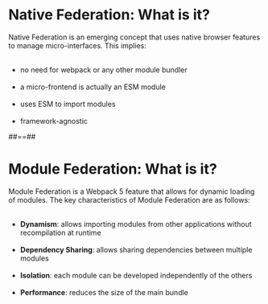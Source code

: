 # Native Federation: What is it?

Native Federation is an emerging concept that uses native browser features to manage micro-interfaces. This implies:<br/><br/>

- no need for webpack or any other module bundler <br/><br/>
- a micro-frontend is actually an ESM module <br/><br/>
- uses ESM to import modules <br/><br/>
- framework-agnostic

##==##

# Module Federation: What is it?

Module Federation is a Webpack 5 feature that allows for dynamic loading of modules. The key characteristics of Module Federation are as follows:<br/><br/>

- __Dynamism__: allows importing modules from other applications without recompilation at runtime <br/><br/>
- __Dependency Sharing__: allows sharing dependencies between multiple modules <br/><br/>
- __Isolation__: each module can be developed independently of the others <br/><br/>
- __Performance__: reduces the size of the main bundle
